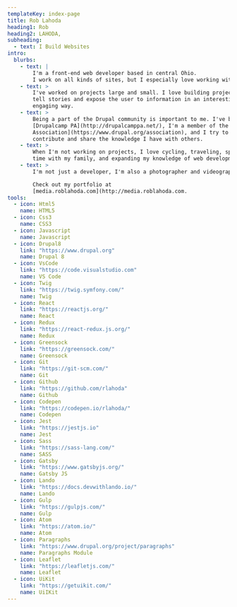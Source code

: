 ```yaml
---
templateKey: index-page
title: Rob Lahoda
heading1: Rob
heading2: LAHODA,
subheading:
  - text: I Build Websites
intro:
  blurbs:
    - text: |
        I'm a front-end web developer based in central Ohio.
        I work on all kinds of sites, but I especially love working with Drupal.
    - text: >
        I've worked on projects large and small. I love building projects that
        tell stories and expose the user to information in an interesting and
        engaging way.
    - text: >
        Being a part of the Drupal community is important to me. I've been to
        [Drupalcamp PA](http://drupalcamppa.net/), I'm a member of the [Drupal
        Association](https://www.drupal.org/association), and I try to
        contribute and share the knowledge I have with others.
    - text: >
        When I'm not working on projects, I love cycling, traveling, spending
        time with my family, and expanding my knowledge of web development.
    - text: >
        I'm not just a developer, I'm also a photographer and videographer.

        Check out my portfolio at
        [media.roblahoda.com](http://media.roblahoda.com.
tools:
  - icon: Html5
    name: HTML5
  - icon: Css3
    name: CSS3
  - icon: Javascript
    name: Javascript
  - icon: Drupal8
    link: "https://www.drupal.org"
    name: Drupal 8
  - icon: VsCode
    link: "https://code.visualstudio.com"
    name: VS Code
  - icon: Twig
    link: "https://twig.symfony.com/"
    name: Twig
  - icon: React
    link: "https://reactjs.org/"
    name: React
  - icon: Redux
    link: "https://react-redux.js.org/"
    name: Redux
  - icon: Greensock
    link: "https://greensock.com/"
    name: Greensock
  - icon: Git
    link: "https://git-scm.com/"
    name: Git
  - icon: Github
    link: "https://github.com/rlahoda"
    name: Github
  - icon: Codepen
    link: "https://codepen.io/rlahoda/"
    name: Codepen
  - icon: Jest
    link: "https://jestjs.io"
    name: Jest
  - icon: Sass
    link: "https://sass-lang.com/"
    name: SASS
  - icon: Gatsby
    link: "https://www.gatsbyjs.org/"
    name: Gatsby JS
  - icon: Lando
    link: "https://docs.devwithlando.io/"
    name: Lando
  - icon: Gulp
    link: "https://gulpjs.com/"
    name: Gulp
  - icon: Atom
    link: "https://atom.io/"
    name: Atom
  - icon: Paragraphs
    link: "https://www.drupal.org/project/paragraphs"
    name: Paragraphs Module
  - icon: Leaflet
    link: "https://leafletjs.com/"
    name: Leaflet
  - icon: UiKit
    link: "https://getuikit.com/"
    name: UiIKit
---
```

